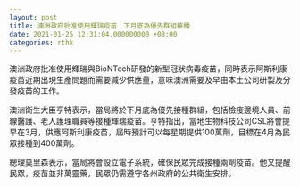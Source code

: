 ```yaml
---
layout: post
title: 澳洲政府批准使用輝瑞疫苗　下月底為優先群組接種
date: 2021-01-25 12:31:04.000000000 +08:00
categories: rthk
---
```


澳洲政府批准使用輝瑞與BioNTech研發的新型冠狀病毒疫苗，同時表示阿斯利康疫苗近期出現生產問題而需要減少供應量，意味澳洲需要及早由本土公司研製及分發疫苗的工作。

澳洲衛生大臣亨特表示，當局將於下月底為優先接種群組，包括檢疫邊境人員、前線醫護、老人護理職員等接種輝瑞疫苗。亨特指出，當地生物科技公司CSL將會提早在3月，供應阿斯利康疫苗，屆時預計可以每星期提供100萬劑，目標在4月為民眾接種到400萬劑。

總理莫里森表示，當局將會設立電子系統，確保民眾完成接種兩劑疫苗。他又提醒民眾，疫苗並非萬靈藥，民眾仍需遵守各州政府的公共衛生安排。

